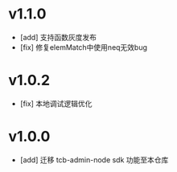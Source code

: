 # v1.1.0

- [add] 支持函数灰度发布
- [fix] 修复elemMatch中使用neq无效bug

# v1.0.2

- [fix] 本地调试逻辑优化

# v1.0.0

-   [add] 迁移 tcb-admin-node sdk 功能至本仓库
